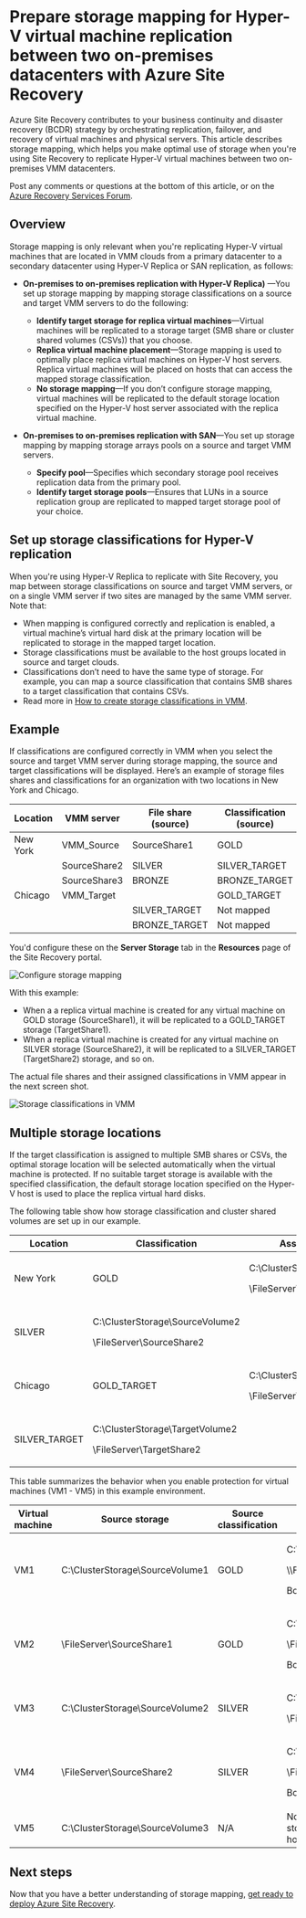 <properties
    pageTitle="Map storage in Azure Site Recovery for Hyper-V virtual machine replication between on-premises datacenters | Microsoft Azure"
    description="Prepare storage mapping for Hyper-V virtual machine replication between two on-premises datacenters with Azure Site Recovery."
    services="site-recovery"
    documentationCenter=""
    authors="rayne-wiselman"
    manager="jwhit"
    editor=""/>

<tags
    ms.service="site-recovery"
    ms.devlang="na"
    ms.topic="article"
    ms.tgt_pltfrm="na"
    ms.workload="storage-backup-recovery"
    ms.date="07/06/2016"
    ms.author="raynew"/>


# <a name="prepare-storage-mapping-for-hyper-v-virtual-machine-replication-between-two-on-premises-datacenters-with-azure-site-recovery"></a>Prepare storage mapping for Hyper-V virtual machine replication between two on-premises datacenters with Azure Site Recovery


Azure Site Recovery contributes to your business continuity and disaster recovery (BCDR) strategy by orchestrating replication, failover, and recovery of virtual machines and physical servers. This article describes storage mapping, which helps you make optimal use of storage when you're using Site Recovery to replicate Hyper-V virtual machines between two on-premises VMM datacenters.

Post any comments or questions at the bottom of this article, or on the [Azure Recovery Services Forum](https://social.msdn.microsoft.com/forums/azure/home?forum=hypervrecovmgr).

## <a name="overview"></a>Overview

Storage mapping is only relevant when you're replicating Hyper-V virtual machines that are located in VMM clouds from a primary datacenter to a secondary datacenter using Hyper-V Replica or SAN replication, as follows:


- **On-premises to on-premises replication with Hyper-V Replica)** —You set up storage mapping by mapping storage classifications on a source and target VMM servers to do the following:

    - **Identify target storage for replica virtual machines**—Virtual machines will be replicated to a storage target (SMB share or cluster shared volumes (CSVs)) that you choose.
    - **Replica virtual machine placement**—Storage mapping is used to optimally place replica virtual machines on Hyper-V host servers. Replica virtual machines will be placed on hosts that can access the mapped storage classification.
    - **No storage mapping**—If you don’t configure storage mapping, virtual machines will be replicated to the default storage location specified on the Hyper-V host server associated with the replica virtual machine.

- **On-premises to on-premises replication with SAN**—You set up storage mapping by mapping storage arrays pools on a source and target VMM servers.
    - **Specify pool**—Specifies which secondary storage pool receives replication data from the primary pool.
    - **Identify target storage pools**—Ensures that LUNs in a source replication group are replicated to mapped target storage pool of your choice.

## <a name="set-up-storage-classifications-for-hyper-v-replication"></a>Set up storage classifications for Hyper-V replication

When you're using Hyper-V Replica to replicate with Site Recovery,  you map between storage classifications on source and target VMM servers, or on a single VMM server if two sites are managed by the same VMM server. Note that:

- When mapping is configured correctly and replication is enabled, a virtual machine’s virtual hard disk at the primary location will be replicated to storage in the mapped target location.
- Storage classifications must be available to the host groups located in source and target clouds.
- Classifications don’t need to have the same type of storage. For example, you can map a source classification that contains SMB shares to a target classification that contains CSVs.
- Read more in [How to create storage classifications in VMM](https://technet.microsoft.com/library/gg610685.aspx).

## <a name="example"></a>Example

If classifications are configured correctly in VMM when you select the source and target VMM server during storage mapping, the source and target classifications will be displayed. Here’s an example of storage files shares and classifications for an organization with two locations in New York and Chicago.

**Location** | **VMM server** | **File share (source)** | **Classification (source)** | **Mapped to** | **File share (target)**
---|---|--- |---|---|---
New York | VMM_Source| SourceShare1 | GOLD | GOLD_TARGET | TargetShare1
 |  | SourceShare2 | SILVER | SILVER_TARGET | TargetShare2
 | | SourceShare3 | BRONZE | BRONZE_TARGET | TargetShare3
Chicago | VMM_Target |  | GOLD_TARGET | Not mapped |
| | | SILVER_TARGET | Not mapped |
 | | | BRONZE_TARGET | Not mapped

You'd configure these on the **Server Storage** tab in the **Resources** page of the Site Recovery portal.

![Configure storage mapping](./media/site-recovery-storage-mapping/storage-mapping1.png)

With this example:
- When a a replica virtual machine is created for any virtual machine on GOLD storage (SourceShare1), it will be replicated to a GOLD_TARGET storage (TargetShare1).
- When a replica virtual machine is created for any virtual machine on SILVER storage (SourceShare2), it will be replicated to a SILVER_TARGET (TargetShare2) storage, and so on.

The actual file shares and their assigned classifications in VMM appear in the next screen shot.

![Storage classifications in VMM](./media/site-recovery-storage-mapping/storage-mapping2.png)

## <a name="multiple-storage-locations"></a>Multiple storage locations

If the target classification is assigned to multiple SMB shares or CSVs, the optimal storage location will be selected automatically when the virtual machine is protected. If no suitable target storage is available with the specified classification, the default storage location specified on the Hyper-V host is used to place the replica virtual hard disks.

The following table show how storage classification and cluster shared volumes are set up in our example.

**Location** | **Classification** | **Associated storage**
---|---|---
New York | GOLD | <p>C:\ClusterStorage\SourceVolume1</p><p>\\FileServer\SourceShare1</p>
 | SILVER | <p>C:\ClusterStorage\SourceVolume2</p><p>\\FileServer\SourceShare2</p>
Chicago | GOLD_TARGET | <p>C:\ClusterStorage\TargetVolume1</p><p>\\FileServer\TargetShare1</p>
 | SILVER_TARGET| <p>C:\ClusterStorage\TargetVolume2</p><p>\\FileServer\TargetShare2</p>

This table summarizes the behavior when you enable protection for virtual machines (VM1 - VM5) in this example environment.

**Virtual machine** | **Source storage** | **Source classification** | **Mapped target storage**
---|---|---|---
VM1 | C:\ClusterStorage\SourceVolume1 | GOLD | <p>C:\ClusterStorage\SourceVolume1</p><p>\\\FileServer\SourceShare1</p><p>Both GOLD_TARGET</p>
VM2 | \\FileServer\SourceShare1 | GOLD | <p>C:\ClusterStorage\SourceVolume1</p><p>\\FileServer\SourceShare1</p> <p>Both GOLD_TARGET</p>
VM3 | C:\ClusterStorage\SourceVolume2 | SILVER | <p>C:\ClusterStorage\SourceVolume2</p><p>\FileServer\SourceShare2</p>
VM4 | \FileServer\SourceShare2 | SILVER |<p>C:\ClusterStorage\SourceVolume2</p><p>\\FileServer\SourceShare2</p><p>Both SILVER_TARGET</p>
VM5 | C:\ClusterStorage\SourceVolume3 | N/A | No mapping, so the default storage location of the Hyper-V host is used

## <a name="next-steps"></a>Next steps

Now that you have a better understanding of storage mapping, [get ready to deploy Azure Site Recovery](site-recovery-best-practices.md).
